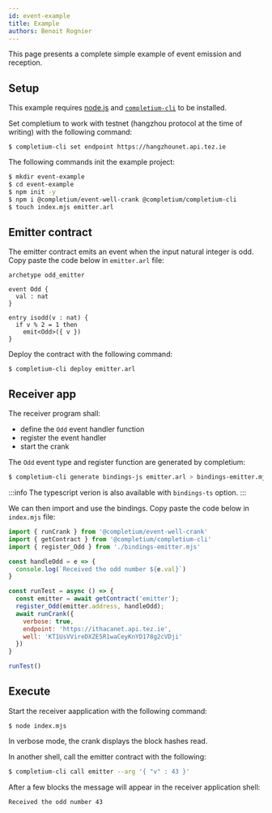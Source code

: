 ```yaml
---
id: event-example
title: Example
authors: Benoit Rognier
---
```


This page presents a complete simple example of event emission and reception.

## Setup

This example requires [node.js](https://nodejs.org/en/) and [`completium-cli`](https://completium.com/docs/cli) to be installed.

Set completium to work with testnet (hangzhou protocol at the time of writing) with the following command:
```
$ completium-cli set endpoint https://hangzhounet.api.tez.ie
```

The following commands init the example project:
```bash
$ mkdir event-example
$ cd event-example
$ npm init -y
$ npm i @completium/event-well-crank @completium/completium-cli
$ touch index.mjs emitter.arl
```

## Emitter contract

The emitter contract emits an event when the input natural integer is odd. Copy paste the code below in `emitter.arl` file:

```archetype
archetype odd_emitter

event Odd {
  val : nat
}

entry isodd(v : nat) {
  if v % 2 = 1 then
    emit<Odd>({ v })
}
```

Deploy the contract with the following command:
```
$ completium-cli deploy emitter.arl
```

## Receiver app

The receiver program shall:
* define the `Odd` event handler function
* register the event handler
* start the crank

The `Odd` event type and register function are generated by completium:
```bash
$ completium-cli generate bindings-js emitter.arl > bindings-emitter.mjs
```

:::info
The typescript verion is also available with `bindings-ts` option.
:::

We can then import and use the bindings. Copy paste the code below in `index.mjs` file:

```javascript
import { runCrank } from '@completium/event-well-crank'
import { getContract } from '@completium/completium-cli'
import { register_Odd } from './bindings-emitter.mjs'

const handleOdd = e => {
  console.log(`Received the odd number ${e.val}`)
}

const runTest = async () => {
  const emitter = await getContract('emitter');
  register_Odd(emitter.address, handleOdd);
  await runCrank({
    verbose: true,
    endpoint: 'https://ithacanet.api.tez.ie',
    well: 'KT1UsVVireDXZE5R1waCeyKnYD178g2cVDji'
  })
}

runTest()
```

## Execute

Start the receiver aapplication with the following command:
```
$ node index.mjs
```

In verbose mode, the crank displays the block hashes read.

In another shell, call the emitter contract with the following:
```bash
$ completium-cli call emitter --arg '{ "v" : 43 }'
```

After a few blocks the message will appear in the receiver application shell:
```
Received the odd number 43
```
